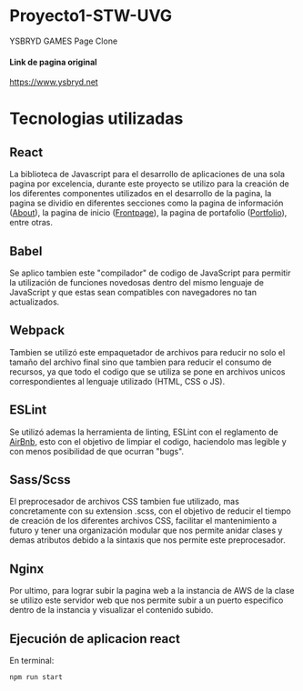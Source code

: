 # Proyecto1-STW-UVG
YSBRYD GAMES Page Clone  
#### Link de pagina original  
https://www.ysbryd.net  
# Tecnologias utilizadas  
## React   
La biblioteca de Javascript para el desarrollo de aplicaciones de una sola pagina por excelencia, durante este proyecto se utilizo para la creación de los diferentes componentes utilizados en el desarrollo de la pagina, la pagina se dividio en diferentes secciones como la pagina de información ([About](https://github.com/andresdlRoca/Proyecto1-STW-UVG/blob/main/src/components/About.jsx)), la pagina de inicio ([Frontpage](https://github.com/andresdlRoca/Proyecto1-STW-UVG/blob/main/src/components/Frontpage.jsx)), la pagina de portafolio ([Portfolio](https://github.com/andresdlRoca/Proyecto1-STW-UVG/blob/main/src/components/Portfolio.jsx)), entre otras.  
## Babel  
Se aplico tambien este "compilador" de codigo de JavaScript para permitir la utilización de funciones novedosas dentro del mismo lenguaje de JavaScript y que estas sean compatibles con navegadores no tan actualizados.  
## Webpack   
Tambien se utilizó este empaquetador de archivos para reducir no solo el tamaño del archivo final sino que tambien para reducir el consumo de recursos, ya que todo el codigo que se utiliza se pone en archivos unicos correspondientes al lenguaje utilizado (HTML, CSS o JS).  
## ESLint  
Se utilizó ademas la herramienta de linting, ESLint con el reglamento de [AirBnb](https://www.npmjs.com/package/eslint-config-airbnb), esto con el objetivo de limpiar el codigo, haciendolo mas legible y con menos posibilidad de que ocurran "bugs".  
## Sass/Scss 
El preprocesador de archivos CSS tambien fue utilizado, mas concretamente con su extension .scss, con el objetivo de reducir el tiempo de creación de los diferentes archivos CSS, facilitar el mantenimiento a futuro y tener una organización modular que nos permite anidar clases y demas atributos debido a la sintaxis que nos permite este preprocesador.  
## Nginx  
 Por ultimo, para lograr subir la pagina web a la instancia de AWS de la clase se utilizo este servidor web que nos permite subir a un puerto especifico dentro de la instancia y visualizar el contenido subido.  
## Ejecución de aplicacion react
En terminal:
```
npm run start
```
